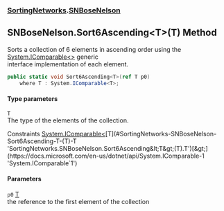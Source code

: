 ### [SortingNetworks](./SortingNetworks.md 'SortingNetworks').[SNBoseNelson](./SortingNetworks-SNBoseNelson.md 'SortingNetworks.SNBoseNelson')
## SNBoseNelson.Sort6Ascending&lt;T&gt;(T) Method
Sorts a collection of 6 elements in ascending order using the [System.IComparable&lt;&gt;](https://docs.microsoft.com/en-us/dotnet/api/System.IComparable-1 'System.IComparable`1') generic  
interface implementation of each element.  
```csharp
public static void Sort6Ascending<T>(ref T p0)
    where T : System.IComparable<T>;
```
#### Type parameters
<a name='SortingNetworks-SNBoseNelson-Sort6Ascending-T-(T)-T'></a>
`T`  
The type of the elements of the collection.  

Constraints [System.IComparable&lt;](https://docs.microsoft.com/en-us/dotnet/api/System.IComparable-1 'System.IComparable`1')[T](#SortingNetworks-SNBoseNelson-Sort6Ascending-T-(T)-T 'SortingNetworks.SNBoseNelson.Sort6Ascending&lt;T&gt;(T).T')[&gt;](https://docs.microsoft.com/en-us/dotnet/api/System.IComparable-1 'System.IComparable`1')  
  
#### Parameters
<a name='SortingNetworks-SNBoseNelson-Sort6Ascending-T-(T)-p0'></a>
`p0` [T](#SortingNetworks-SNBoseNelson-Sort6Ascending-T-(T)-T 'SortingNetworks.SNBoseNelson.Sort6Ascending&lt;T&gt;(T).T')  
the reference to the first element of the collection  
  

